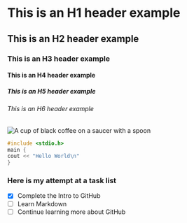 # This is an H1 header example
## This is an H2 header example
### This is an H3 header example
#### This is an H4 header example
##### This is an H5 header example
###### This is an H6 header example
![A cup of black coffee on a saucer with a spoon](https://upload.wikimedia.org/wikipedia/commons/4/45/A_small_cup_of_coffee.JPG)
``` C++
#include <stdio.h>
main {
cout << "Hello World\n"
}
```
### Here is my attempt at a task list
- [x] Complete the Intro to GitHub
- [ ] Learn Markdown
- [ ] Continue learning more about GitHub
